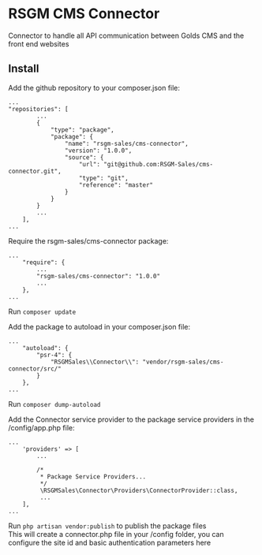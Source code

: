 # RSGM CMS Connector
Connector to handle all API communication between Golds CMS and the front end websites

## Install

Add the github repository to your composer.json file:

```
...
"repositories": [
        ...
        {
            "type": "package",
            "package": {
                "name": "rsgm-sales/cms-connector",
                "version": "1.0.0",
                "source": {
                    "url": "git@github.com:RSGM-Sales/cms-connector.git",
                    "type": "git",
                    "reference": "master"
                }
            }
        }
        ...
    ],
...
```

Require the rsgm-sales/cms-connector package:

```
...
    "require": {
        ...
        "rsgm-sales/cms-connector": "1.0.0"
        ...
    },
...
```

Run ```composer update```

Add the package to autoload in your composer.json file:

```
...
    "autoload": {
        "psr-4": {
            "RSGMSales\\Connector\\": "vendor/rsgm-sales/cms-connector/src/"
        }
    },
...
```

Run ```composer dump-autoload```


Add the Connector service provider to the package service providers in the /config/app.php file:

```
...
    'providers' => [
        ...

        /*
         * Package Service Providers...
         */
         \RSGMSales\Connector\Providers\ConnectorProvider::class,
         ...
    ],
...
```

Run ```php artisan vendor:publish``` to publish the package files  
This will create a connector.php file in your /config folder, you can configure the site id and basic authentication parameters here

